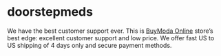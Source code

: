 # doorstepmeds
We have the best customer support ever. This is <a href="(https://doorstepmeds.net/)">BuyModa Online</a> store’s best edge: excellent customer support and low price. We offer fast US to US shipping of 4 days only and secure payment methods.

